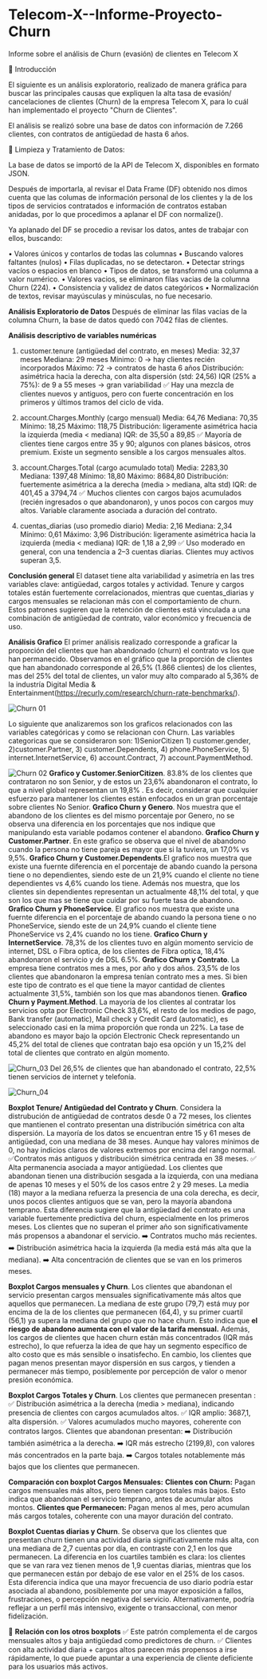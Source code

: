 # Telecom-X--Informe-Proyecto-Churn
Informe sobre el análisis de Churn (evasión) de clientes en Telecom X

🔹 Introducción

El siguiente es un análisis exploratorio, realizado de manera gráfica para buscar las principales causas que expliquen la alta tasa de evasión/ cancelaciones de clientes (Churn) de la empresa Telecom X, para lo cuál han implementado el proyecto "Churn de Clientes".

El análisis se realizó sobre una base de datos con información de 7.266 clientes, con contratos de antigüedad de hasta 6 años.

🔹 Limpieza y Tratamiento de Datos:

La base de datos se importó de la API de Telecom X, disponibles en formato JSON.

Después de importarla, al revisar el Data Frame (DF) obtenido nos dimos cuenta que las columas de información personal de los clientes y la de los tipos de servicios contratados e información de contratos estaban anidadas, por lo que procedimos a aplanar el DF con normalize().

Ya aplanado del DF se procedio a revisar los datos, antes de trabajar con ellos, buscando:

• Valores únicos y contarlos de todas las columnas • Buscando valores faltantes (nulos) • Filas duplicadas, no se detectaron. • Detectar strings vacíos o espacios en blanco • Tipos de datos, se transformó una columna a valor numérico. • Valores vacios, se eliminaron filas vacias de la columna Churn (224). • Consistencia y validez de datos categóricos • Normalización de textos, revisar mayúsculas y minúsculas, no fue necesario.

**Análisis Exploratorio de Datos**
Después de eliminar las filas vacias de la columna Churn, la base de datos quedó con 7042 filas de clientes. 

**Análisis descriptivo de variables numéricas**
1. customer.tenure (antigüedad del contrato, en meses)
Media: 32,37 meses
Mediana: 29 meses
Mínimo: 0 → hay clientes recién incorporados
Máximo: 72 → contratos de hasta 6 años
Distribución: asimétrica hacia la derecha, con alta dispersión (std: 24,56)
IQR (25% a 75%): de 9 a 55 meses → gran variabilidad
✅ Hay una mezcla de clientes nuevos y antiguos, pero con fuerte concentración en los primeros y últimos tramos del ciclo de vida.

2. account.Charges.Monthly (cargo mensual)
Media: 64,76
Mediana: 70,35
Mínimo: 18,25
Máximo: 118,75
Distribución: ligeramente asimétrica hacia la izquierda (media < mediana)
IQR: de 35,50 a 89,85
✅ Mayoría de clientes tiene cargos entre 35 y 90; algunos con planes básicos, otros premium. Existe un segmento sensible a los cargos mensuales altos.

3. account.Charges.Total (cargo acumulado total)
Media: 2283,30
Mediana: 1397,48
Mínimo: 18,80
Máximo: 8684,80
Distribución: fuertemente asimétrica a la derecha (media > mediana, alta std)
IQR: de 401,45 a 3794,74
✅ Muchos clientes con cargos bajos acumulados (recién ingresados o que abandonaron), y unos pocos con cargos muy altos. Variable claramente asociada a duración del contrato.

4. cuentas_diarias (uso promedio diario)
Media: 2,16
Mediana: 2,34
Mínimo: 0,61
Máximo: 3,96
Distribución: ligeramente asimétrica hacia la izquierda (media < mediana)
IQR: de 1,18 a 2,99
✅ Uso moderado en general, con una tendencia a 2–3 cuentas diarias. Clientes muy activos superan 3,5.

**Conclusión general**
El dataset tiene alta variabilidad y asimetría en las tres variables clave: antigüedad, cargos totales y actividad.
Tenure y cargos totales están fuertemente correlacionados, mientras que cuentas_diarias y cargos mensuales se relacionan más con el comportamiento de churn.
Estos patrones sugieren que la retención de clientes está vinculada a una combinación de antigüedad de contrato, valor económico y frecuencia de uso.

**Análisis Grafico**
El primer análisis realizado corresponde a graficar la proporción del clientes que han abandonado (churn) el contrato vs los que han permanecido.
Observamos en el gráfico que la proporción de clientes que han abandonado corresponde al 26,5% (1.866 clientes) de los clientes, mas del 25% del total de clientes, un valor muy alto comparado al 5,36% de la industría Digital Media & Entertainment(https://recurly.com/research/churn-rate-benchmarks/).

![Churn 01](https://github.com/ximec74/Telecom-X--Informe-Proyecto-Churn/blob/d807671fb9026935977d57065408b6593cd5aa1c/01.%20Clientes_Proporcion_Evasion_Permanencia.png)

Lo siguiente que analizaremos son los graficos relacionados con las variables categóricas y como se relacionan con Churn.
Las variables categoricas que se consideraron son: 1)SeniorCitizen 1) customer.gender, 2)customer.Partner, 3) customer.Dependents, 4) phone.PhoneService, 5) internet.InternetService, 6) account.Contract, 7) account.PaymentMethod.

![Churn 02](https://github.com/ximec74/Telecom-X--Informe-Proyecto-Churn/blob/22654deaafd0fa5706c98d1feaab40a8d401e0dd/02.Churn_por_variables_categoricas_compacto.png)
**Grafico y Customer.SeniorCitizen**. 83.8% de los clientes que contrataron no son Senior, y de estos un 23,6% abandonaron el contrato, lo que a nivel global representan un 19,8% . Es decir, considerar que cualquier esfuerzo para mantener los clientes están enfocados en un gran porcentaje sobre clientes No Senior.
**Grafico Churn y Genero**. Nos muestra que el abandono de los clientes es del mismo porcentaje por Genero, no se observa una diferencia en los porcentajes que nos indique que manipulando esta variable podamos contener el abandono.
**Grafico Churn y Customer.Partner**. En este grafico se observa que el nivel de abandono cuando la persona no tiene pareja es mayor que si la tuviera, un 17,0% vs 9,5%.
**Grafico Churn y Customer.Dependents**.El grafico nos muestra que existe una fuernte diferencia en el porcentaje de abando cuando la persona tiene o no dependientes, siendo este de un 21,9% cuando el cliente no tiene dependientes vs 4,6% cuando los tiene. Además nos muestra, que los clientes sin dependientes representan un actualmente 48,1% del total, y que son los que mas se tiene que cuidar por su fuerte tasa de abandono.
**Grafico Churn y PhoneService**. El grafico nos muestra que existe una fuernte diferencia en el porcentaje de abando cuando la persona tiene o no PhoneService, siendo este de un 24,9% cuando el cliente tiene PhoneService vs 2,4% cuando no los tiene.
**Grafico Churn y InternetService**. 78,3% de los clientes tuvo en algún momento servicio de internet, DSL o Fibra optica, de los clientes de Fibra optica, 18,4% abandonaron el servicio y de DSL 6.5%.
**Grafico Churn y Contrato**. La empresa tiene contratos mes a mes, por año y dos años. 23,5% de los clientes que abandonaron la empresa tenían contrato mes a mes. Si bien este tipo de contrato es el que tiene la mayor cantidad de clientes actualmente 31,5%, también son los que mas abandonos tienen.
**Grafico Churn y Payment.Method**. La mayoría de los clientes al contratar los servicios opta por Electronic Check 33,6%, el resto de los medios de pago, Bank transfer (automatic), Mail check y Credit Card (automatic), es seleccionado casi en la mima proporción que ronda un 22%. La tase de abandono es mayor bajo la opción Electronic Check representando un 45,2% del total de clienes que contratan bajo esa opción y un 15,2% del total de clientes que contrato en algún momento.

![Churn_03](https://github.com/ximec74/Telecom-X--Informe-Proyecto-Churn/blob/e76ee1cfb42fbbb6b9dd6f4346f3a549206caf49/03.%20Extra_Churn_segun_tipo_servicio_excluyente.png)
Del 26,5% de clientes que han abandonado el contrato, 22,5% tienen servicios de internet y telefonía.

![Churn_04](https://github.com/ximec74/Telecom-X--Informe-Proyecto-Churn/blob/147161e9446fdb20fea37fca72c036bdafa10c5c/04.%20Boxplot_Churn_y_var_numericas.png)

**Boxplot Tenure/ Antigüedad del Contrato y Churn**. Considera la distrubución de antigüedad de contratos desde 0 a 72 meses, los clientes que mantienen el contrato presentan una distribución simétrica con alta dispersión. La mayoría de los datos se encuentran entre 15 y 61 meses de antigüedad, con una mediana de 38 meses. Aunque hay valores mínimos de 0, no hay indicios claros de valores extremos por encima del rango normal.
✅Contratos más antiguos y distribución simétrica centrada en 38 meses.
✅ Alta permanencia asociada a mayor antigüedad.
Los clientes que abandonan tienen una distribución sesgada a la izquierda, con una mediana de apenas 10 meses y el 50% de los casos entre 2 y 29 meses. La media (18) mayor a la mediana refuerza la presencia de una cola derecha, es decir, unos pocos clientes antiguos que se van, pero la mayoría abandona temprano. Esta diferencia sugiere que la antigüedad del contrato es una variable fuertemente predictiva del churn, especialmente en los primeros meses. Los clientes que no superan el primer año son significativamente más propensos a abandonar el servicio.
➡️ Contratos mucho más recientes.
➡️ Distribución asimétrica hacia la izquierda (la media está más alta que la mediana).
➡️ Alta concentración de clientes que se van en los primeros meses.

**Boxplot Cargos mensuales y Churn**. Los clientes que abandonan el servicio presentan cargos mensuales significativamente más altos que aquellos que permanecen. La mediana de este grupo (79,7) está muy por encima de la de los clientes que permanecen (64,4), y su primer cuartil (56,1) ya supera la mediana del grupo que no hace churn.
Esto indica que **el riesgo de abandono aumenta con el valor de la tarifa mensual.** Además, los cargos de clientes que hacen churn están más concentrados (IQR más estrecho), lo que refuerza la idea de que hay un segmento específico de alto costo que es más sensible o insatisfecho.
En cambio, los clientes que pagan menos presentan mayor dispersión en sus cargos, y tienden a permanecer más tiempo, posiblemente por percepción de valor o menor presión económica.

**Boxplot Cargos Totales y Churn**. Los clientes que permanecen presentan :
✅ Distribución asimétrica a la derecha (media > mediana), indicando presencia de clientes con cargos acumulados altos.
✅ IQR amplio: 3687,1, alta dispersión.
✅ Valores acumulados mucho mayores, coherente con contratos largos.
Clientes que abandonan presentan:
➡️ Distribución también asimétrica a la derecha.
➡️ IQR más estrecho (2199,8), con valores más concentrados en la parte baja.
➡️ Cargos totales notablemente más bajos que los clientes que permanecen.

**Comparación con boxplot Cargos Mensuales:**
  **Clientes con Churn:**
Pagan cargos mensuales más altos, pero tienen cargos totales más bajos.
Esto indica que abandonan el servicio temprano, antes de acumular altos montos.
  **Clientes que Permanecen:**
Pagan menos al mes, pero acumulan más cargos totales, coherente con una mayor duración del contrato.

**Boxplot Cuentas diarias y Churn**. Se observa que los clientes que presentan churn tienen una actividad diaria significativamente más alta, con una mediana de 2,7 cuentas por día, en contraste con 2,1 en los que permanecen. 
La diferencia en los cuartiles también es clara: los clientes que se van rara vez tienen menos de 1,9 cuentas diarias, mientras que los que permanecen están por debajo de ese valor en el 25% de los casos.
Esta diferencia indica que una mayor frecuencia de uso diario podría estar asociada al abandono, posiblemente por una mayor exposición a fallos, frustraciones, o percepción negativa del servicio.
Alternativamente, podría reflejar a un perfil más intensivo, exigente o transaccional, con menor fidelización.

🧩 **Relación con los otros boxplots**
✅ Este patrón complementa el de cargos mensuales altos y baja antigüedad como predictores de churn.
✅ Clientes con alta actividad diaria + cargos altos parecen más propensos a irse rápidamente, lo que puede apuntar a una experiencia de cliente deficiente para los usuarios más activos.




